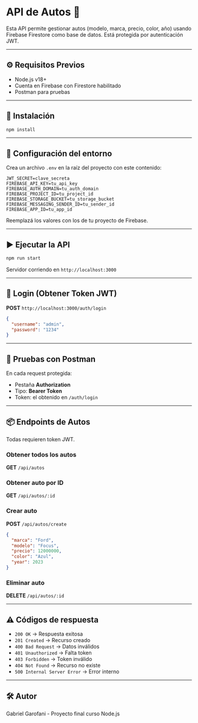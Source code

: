 # API de Autos 🚗

Esta API permite gestionar autos (modelo, marca, precio, color, año) usando Firebase Firestore como base de datos. Está protegida por autenticación JWT.

---

## ⚙️ Requisitos Previos

- Node.js v18+
- Cuenta en Firebase con Firestore habilitado
- Postman para pruebas

---

## 🚀 Instalación

```bash
npm install
```

---

## 🔐 Configuración del entorno

Crea un archivo `.env` en la raíz del proyecto con este contenido:

```env
JWT_SECRET=clave_secreta
FIREBASE_API_KEY=tu_api_key
FIREBASE_AUTH_DOMAIN=tu_auth_domain
FIREBASE_PROJECT_ID=tu_project_id
FIREBASE_STORAGE_BUCKET=tu_storage_bucket
FIREBASE_MESSAGING_SENDER_ID=tu_sender_id
FIREBASE_APP_ID=tu_app_id
```

Reemplazá los valores con los de tu proyecto de Firebase.

---

## ▶️ Ejecutar la API

```bash
npm run start
```

Servidor corriendo en `http://localhost:3000`

---

## 🔑 Login (Obtener Token JWT)

**POST** `http://localhost:3000/auth/login`

```json
{
  "username": "admin",
  "password": "1234"
}
```
---

## 🧪 Pruebas con Postman

En cada request protegida:
- Pestaña **Authorization**
- Tipo: **Bearer Token**
- Token: el obtenido en `/auth/login`

---

## 📦 Endpoints de Autos

Todas requieren token JWT.

### Obtener todos los autos
**GET** `/api/autos`

### Obtener auto por ID
**GET** `/api/autos/:id`

### Crear auto
**POST** `/api/autos/create`

```json
{
  "marca": "Ford",
  "modelo": "Focus",
  "precio": 12000000,
  "color": "Azul",
  "year": 2023
}
```

### Eliminar auto
**DELETE** `/api/autos/:id`

---

## ⚠️ Códigos de respuesta

- `200 OK` → Respuesta exitosa
- `201 Created` → Recurso creado
- `400 Bad Request` → Datos inválidos
- `401 Unauthorized` → Falta token
- `403 Forbidden` → Token inválido
- `404 Not Found` → Recurso no existe
- `500 Internal Server Error` → Error interno

---

## 🛠 Autor
Gabriel Garofani - Proyecto final curso Node.js
